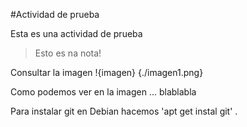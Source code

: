 
#Actividad de prueba

Esta es una actividad de prueba

> Esto es na nota!

Consultar la imagen
!{imagen} {./imagen1.png}

Como podemos ver en la imagen ... blablabla

Para instalar git en Debian hacemos 'apt get instal git' .
